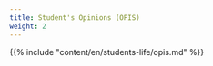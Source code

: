 ```yaml
---
title: Student's Opinions (OPIS)
weight: 2
---
```


{{% include "content/en/students-life/opis.md" %}}
